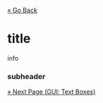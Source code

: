 [« Go Back](..\if-statements "Go Back")
<br/>

# title

info

### subheader

[» Next Page (GUI: Text Boxes)](..\..\gui\text-boxes "Next Page")
